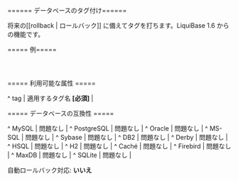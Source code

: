 ====== データベースのタグ付け======

将来の[[rollback | ロールバック]] に備えてタグを打ちます。LiquiBase 1.6 からの機能です。


===== 例=====

<code xml>
<tagDatabase tag="version_1.3"/>
</code>


===== 利用可能な属性 =====

^ tag  | 適用するタグ名 **[必須]**  | 



===== データベースの互換性 =====

^ MySQL  | 問題なし  | 
^ PostgreSQL  | 問題なし  | 
^ Oracle  | 問題なし  | 
^ MS-SQL  | 問題なし  | 
^ Sybase  | 問題なし  | 
^ DB2  | 問題なし  | 
^ Derby  | 問題なし  | 
^ HSQL  | 問題なし  | 
^ H2  | 問題なし  | 
^ Caché  | 問題なし  | 
^ Firebird  | 問題なし  | 
^ MaxDB  | 問題なし  | 
^ SQLite  | 問題なし  |

自動ロールバック対応: **いいえ**